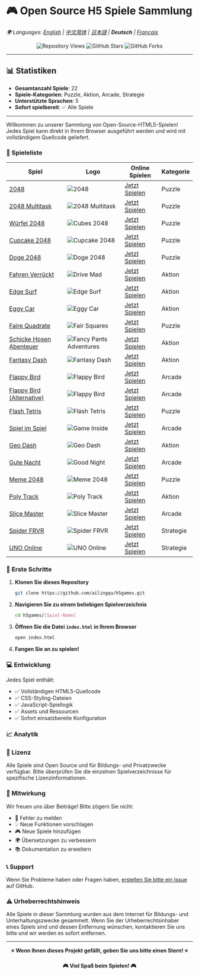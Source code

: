 # 🎮 Open Source H5 Spiele Sammlung

*🌍 Languages: [English](README.md) | [中文简体](README-zh.md) | [日本語](README-ja.md) | **Deutsch** | [Français](README-fr.md)*

<!-- Sprachenwechsel-Script -->
<script>
function switchLanguage(lang) {
    const languageFiles = {
        'en': 'README.md',
        'zh': 'README-zh.md',
        'ja': 'README-ja.md',
        'de': 'README-de.md',
        'fr': 'README-fr.md'
    };
    if (languageFiles[lang]) {
        window.location.href = languageFiles[lang];
    }
}
</script>

<!-- Statistik-Zähler -->
<div align="center">
    <img src="https://komarev.com/ghpvc/?username=ailingqu&label=Repository%20Aufrufe&color=0e75b6&style=flat" alt="Repository Views" />
    <img src="https://img.shields.io/github/stars/ailingqu/h5games?style=social" alt="GitHub Stars" />
    <img src="https://img.shields.io/github/forks/ailingqu/h5games?style=social" alt="GitHub Forks" />
</div>

---

## 📊 Statistiken

- **Gesamtanzahl Spiele**: 22
- **Spiele-Kategorien**: Puzzle, Aktion, Arcade, Strategie
- **Unterstützte Sprachen**: 5
- **Sofort spielbereit**: ✅ Alle Spiele

---

Willkommen zu unserer Sammlung von Open-Source-HTML5-Spielen! Jedes Spiel kann direkt in Ihrem Browser ausgeführt werden und wird mit vollständigem Quellcode geliefert.

### 🎯 Spieleliste

| Spiel | Logo | Online Spielen | Kategorie |
|-------|------|----------------|-----------|
| [2048](./2048/) | ![2048](./2048/cover.png) | [Jetzt Spielen](https://cubes-2048.io/games/2048) | Puzzle |
| [2048 Multitask](./2048-Multitask/) | ![2048 Multitask](./2048-Multitask/cover.png) | [Jetzt Spielen](https://cubes-2048.io/games/2048-Multitask) | Puzzle |
| [Würfel 2048](./cubes-2048/) | ![Cubes 2048](./cubes-2048/cover.png) | [Jetzt Spielen](https://cubes-2048.io/games/cubes-2048) | Puzzle |
| [Cupcake 2048](./Cupcake-2048/) | ![Cupcake 2048](./Cupcake-2048/cover.png) | [Jetzt Spielen](https://cubes-2048.io/games/Cupcake-2048) | Puzzle |
| [Doge 2048](./Doge-2048/) | ![Doge 2048](./Doge-2048/cover.png) | [Jetzt Spielen](https://cubes-2048.io/games/Doge-2048) | Puzzle |
| [Fahren Verrückt](./Drive-Mad/) | ![Drive Mad](./Drive-Mad/cover.png) | [Jetzt Spielen](https://cubes-2048.io/games/Drive-Mad) | Aktion |
| [Edge Surf](./Edge-Surf/) | ![Edge Surf](./Edge-Surf/cover.png) | [Jetzt Spielen](https://cubes-2048.io/games/Edge-Surf) | Aktion |
| [Eggy Car](./Eggy-Car/) | ![Eggy Car](./Eggy-Car/cover.png) | [Jetzt Spielen](https://cubes-2048.io/games/Eggy-Car) | Aktion |
| [Faire Quadrate](./Fair-Squares/) | ![Fair Squares](./Fair-Squares/cover.png) | [Jetzt Spielen](https://cubes-2048.io/games/Fair-Squares) | Puzzle |
| [Schicke Hosen Abenteuer](./Fancy-Pants-Adventures/) | ![Fancy Pants Adventures](./Fancy-Pants-Adventures/cover.png) | [Jetzt Spielen](https://cubes-2048.io/games/Fancy-Pants-Adventures) | Aktion |
| [Fantasy Dash](./Fantasy-Dash/) | ![Fantasy Dash](./Fantasy-Dash/cover.png) | [Jetzt Spielen](https://cubes-2048.io/games/Fantasy-Dash) | Aktion |
| [Flappy Bird](./Flappy-Bird/) | ![Flappy Bird](./Flappy-Bird/cover.png) | [Jetzt Spielen](https://cubes-2048.io/games/Flappy-Bird) | Arcade |
| [Flappy Bird (Alternative)](./FlappyBird/) | ![Flappy Bird](./FlappyBird/cover.png) | [Jetzt Spielen](https://cubes-2048.io/games/FlappyBird) | Arcade |
| [Flash Tetris](./Flash-Tetris/) | ![Flash Tetris](./Flash-Tetris/cover.png) | [Jetzt Spielen](https://cubes-2048.io/games/Flash-Tetris) | Puzzle |
| [Spiel im Spiel](./Game-Inside/) | ![Game Inside](./Game-Inside/cover.png) | [Jetzt Spielen](https://cubes-2048.io/games/Game-Inside) | Arcade |
| [Geo Dash](./GeoDash/) | ![Geo Dash](./GeoDash/cover.png) | [Jetzt Spielen](https://cubes-2048.io/games/GeoDash) | Aktion |
| [Gute Nacht](./Goodnight/) | ![Good Night](./Goodnight/cover.png) | [Jetzt Spielen](https://cubes-2048.io/games/Goodnight) | Arcade |
| [Meme 2048](./Meme-2048/) | ![Meme 2048](./Meme-2048/cover.png) | [Jetzt Spielen](https://cubes-2048.io/games/Meme-2048) | Puzzle |
| [Poly Track](./polytrack/) | ![Poly Track](./polytrack/cover.png) | [Jetzt Spielen](https://cubes-2048.io/games/polytrack) | Aktion |
| [Slice Master](./slicemaster/) | ![Slice Master](./slicemaster/cover.png) | [Jetzt Spielen](https://cubes-2048.io/games/slicemaster) | Arcade |
| [Spider FRVR](./spiderfrvr/) | ![Spider FRVR](./spiderfrvr/cover.png) | [Jetzt Spielen](https://cubes-2048.io/games/spiderfrvr) | Strategie |
| [UNO Online](./unoonline/) | ![UNO Online](./unoonline/cover.png) | [Jetzt Spielen](https://cubes-2048.io/games/unoonline) | Strategie |

### 🚀 Erste Schritte

1. **Klonen Sie dieses Repository**
   ```bash
   git clone https://github.com/ailingqu/h5games.git
   ```

2. **Navigieren Sie zu einem beliebigen Spielverzeichnis**
   ```bash
   cd h5games/[Spiel-Name]
   ```

3. **Öffnen Sie die Datei `index.html` in Ihrem Browser**
   ```bash
   open index.html
   ```

4. **Fangen Sie an zu spielen!**

### 💻 Entwicklung

Jedes Spiel enthält:
- ✅ Vollständigen HTML5-Quellcode
- ✅ CSS-Styling-Dateien
- ✅ JavaScript-Spiellogik
- ✅ Assets und Ressourcen
- ✅ Sofort einsatzbereite Konfiguration

### 📈 Analytik

<!-- Spiel-Analytik -->
<script>
// Spiel-Klick-Verfolgung
function trackGameClick(gameName) {
    if (typeof gtag !== 'undefined') {
        gtag('event', 'game_click', {
            'game_name': gameName,
            'event_category': 'games',
            'event_label': gameName
        });
    }
}

// Sprachenwechsel-Verfolgung
function trackLanguageSwitch(language) {
    if (typeof gtag !== 'undefined') {
        gtag('event', 'language_switch', {
            'language': language,
            'event_category': 'navigation',
            'event_label': language
        });
    }
}
</script>

### 📜 Lizenz

Alle Spiele sind Open Source und für Bildungs- und Privatzwecke verfügbar. Bitte überprüfen Sie die einzelnen Spielverzeichnisse für spezifische Lizenzinformationen.

### 🤝 Mitwirkung

Wir freuen uns über Beiträge! Bitte zögern Sie nicht:
- 🐛 Fehler zu melden
- 💡 Neue Funktionen vorschlagen
- 🎮 Neue Spiele hinzufügen
- 🌍 Übersetzungen zu verbessern
- 📚 Dokumentation zu erweitern

### 📞 Support

Wenn Sie Probleme haben oder Fragen haben, [erstellen Sie bitte ein Issue](https://github.com/ailingqu/h5games/issues) auf GitHub.

### ⚠️ Urheberrechtshinweis

Alle Spiele in dieser Sammlung wurden aus dem Internet für Bildungs- und Unterhaltungszwecke gesammelt. Wenn Sie der Urheberrechtsinhaber eines Spiels sind und dessen Entfernung wünschen, kontaktieren Sie uns bitte und wir werden es sofort entfernen.

---

<div align="center">
    <strong>⭐ Wenn Ihnen dieses Projekt gefällt, geben Sie uns bitte einen Stern! ⭐</strong>
    <br><br>
    <strong>🎮 Viel Spaß beim Spielen! 🎮</strong>
</div> 
